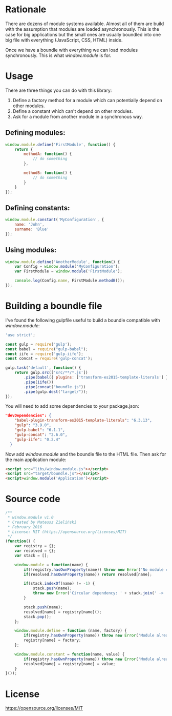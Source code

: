 # Rationale
There are dozens of module systems available. Almost all of them are build with the assumption
that modules are loaded asynchronously. This is the case for big applications but the small ones
are usually boundled into one big file with everything (JavaScript, CSS, HTML) inside.

Once we have a boundle with everything we can load modules synchronously. This is what _window.module_ is for.

# Usage
There are three things you can do with this library:
1. Define a factory method for a module which can potentially depend on other modules.
2. Define a constant which can't depend on other modules.
3. Ask for a module from another module in a synchronous way.

## Defining modules:
```javascript
window.module.define('FirstModule', function() {
    return {
        methodA: function() {
            // do something
        },

        methodB: function() {
            // do something
        }
    }
});
```

## Defining constants:
```javascript
window.module.constant('MyConfiguration', {
    name: 'John',
    surname: 'Blue'
});
```

## Using modules:
```javascript
window.module.define('AnotherModule', function() {
    var Config = window.module('MyConfiguration');
    var FirstModule = window.module('FirstModule');

    console.log(Config.name, FirstModule.methodB());
});
```

# Building a boundle file
I've found the following gulpfile useful to build a boundle compatible with _window.module_:
```javascript
'use strict';

const gulp = require('gulp');
const babel = require("gulp-babel");
const iife = require('gulp-iife');
const concat = require('gulp-concat');

gulp.task('default', function() {
    return gulp.src(['src/**/*.js'])
        .pipe(babel({ plugins: ['transform-es2015-template-literals'] }))
        .pipe(iife())
        .pipe(concat("boundle.js"))
        .pipe(gulp.dest("target/"));
});
```

You will need to add some dependencies to your package.json:
```json
"devDependencies": {
    "babel-plugin-transform-es2015-template-literals": "6.3.13",
    "gulp": "3.9.0",
    "gulp-babel": "6.1.1",
    "gulp-concat": "2.6.0",
    "gulp-iife": "0.2.4"
  }
```

Now add _window.module_ and the boundle file to the HTML file. Then ask for the main application module:
```html
<script src="libs/window.module.js"></script>
<script src="target/boundle.js"></script>
<script>window.module('Application')</script>
```

# Source code
```javascript
/**
 * window.module v1.0
 * Created by Mateusz Zieliński
 * February 2016
 * License: MIT (https://opensource.org/licenses/MIT)
 */
(function() {
    var registry = {};
    var resolved = {};
    var stack = [];

    window.module = function(name) {
        if(!registry.hasOwnProperty(name)) throw new Error('No module called: ' + name);
        if(resolved.hasOwnProperty(name)) return resolved[name];

        if(stack.indexOf(name) != -1) {
            stack.push(name);
            throw new Error('Circular dependency: ' + stack.join(' -> '));
        }

        stack.push(name);
        resolved[name] = registry[name]();
        stack.pop();
    };

    window.module.define = function (name, factory) {
        if(registry.hasOwnProperty(name)) throw new Error('Module already defined: ' + name);
        registry[name] = factory;
    };

    window.module.constant = function(name, value) {
        if(registry.hasOwnProperty(name)) throw new Error('Module already defined: ' + name);
        resolved[name] = registry[name] = value;
    }
}());
```

# License
https://opensource.org/licenses/MIT